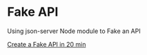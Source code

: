 # Fake API
Using json-server Node module to Fake an API

[Create a Fake API in 20 min](https://www.youtube.com/watch?v=1zkgdLZEdwM)
